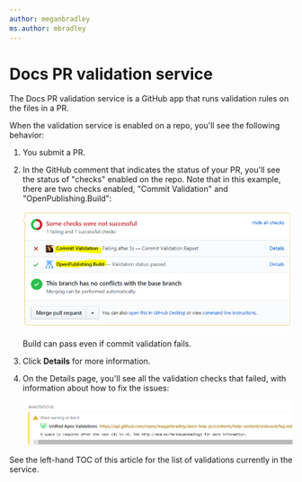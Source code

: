 ```yaml
---
author: meganbradley
ms.author: mbradley
---
```

# Docs PR validation service

The Docs PR validation service is a GitHub app that runs validation rules on the files in a PR.

When the validation service is enabled on a repo, you'll see the following behavior:

1. You submit a PR.
1. In the GitHub comment that indicates the status of your PR, you'll see the status of "checks" enabled on the repo. Note that in this example, there are two checks enabled, "Commit Validation" and "OpenPublishing.Build":

   ![some checks failed](media/validation-failed.png)

   Build can pass even if commit validation fails.

1. Click **Details** for more information.
1. On the Details page, you'll see all the validation checks that failed, with information about how to fix the issues:

   ![validation message](media/validation-details.png)

See the left-hand TOC of this article for the list of validations currently in the service.